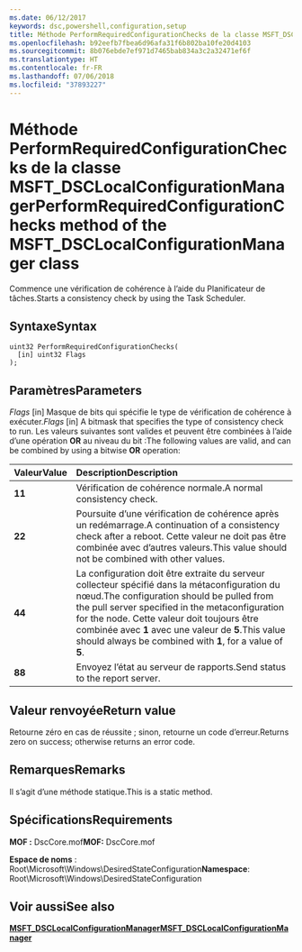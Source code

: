 ```yaml
---
ms.date: 06/12/2017
keywords: dsc,powershell,configuration,setup
title: Méthode PerformRequiredConfigurationChecks de la classe MSFT_DSCLocalConfigurationManager
ms.openlocfilehash: b92eefb7fbea6d96afa31f6b802ba10fe20d4103
ms.sourcegitcommit: 8b076ebde7ef971d7465bab834a3c2a32471ef6f
ms.translationtype: HT
ms.contentlocale: fr-FR
ms.lasthandoff: 07/06/2018
ms.locfileid: "37893227"
---
```

# <a name="performrequiredconfigurationchecks-method-of-the-msftdsclocalconfigurationmanager-class"></a><span data-ttu-id="de496-103">Méthode PerformRequiredConfigurationChecks de la classe MSFT_DSCLocalConfigurationManager</span><span class="sxs-lookup"><span data-stu-id="de496-103">PerformRequiredConfigurationChecks method of the MSFT_DSCLocalConfigurationManager class</span></span>

<span data-ttu-id="de496-104">Commence une vérification de cohérence à l’aide du Planificateur de tâches.</span><span class="sxs-lookup"><span data-stu-id="de496-104">Starts a consistency check by using the Task Scheduler.</span></span>

## <a name="syntax"></a><span data-ttu-id="de496-105">Syntaxe</span><span class="sxs-lookup"><span data-stu-id="de496-105">Syntax</span></span>

```mof
uint32 PerformRequiredConfigurationChecks(
  [in] uint32 Flags
);
```

## <a name="parameters"></a><span data-ttu-id="de496-106">Paramètres</span><span class="sxs-lookup"><span data-stu-id="de496-106">Parameters</span></span>

<span data-ttu-id="de496-107">*Flags* \[in\] Masque de bits qui spécifie le type de vérification de cohérence à exécuter.</span><span class="sxs-lookup"><span data-stu-id="de496-107">*Flags* \[in\] A bitmask that specifies the type of consistency check to run.</span></span> <span data-ttu-id="de496-108">Les valeurs suivantes sont valides et peuvent être combinées à l’aide d’une opération **OR** au niveau du bit :</span><span class="sxs-lookup"><span data-stu-id="de496-108">The following values are valid, and can be combined by using a bitwise **OR** operation:</span></span>

|<span data-ttu-id="de496-109">Valeur</span><span class="sxs-lookup"><span data-stu-id="de496-109">Value</span></span> |<span data-ttu-id="de496-110">Description</span><span class="sxs-lookup"><span data-stu-id="de496-110">Description</span></span> |
|:--- |:---|
|<span data-ttu-id="de496-111">**1**</span><span class="sxs-lookup"><span data-stu-id="de496-111">**1**</span></span> | <span data-ttu-id="de496-112">Vérification de cohérence normale.</span><span class="sxs-lookup"><span data-stu-id="de496-112">A normal consistency check.</span></span> |
|<span data-ttu-id="de496-113">**2**</span><span class="sxs-lookup"><span data-stu-id="de496-113">**2**</span></span> | <span data-ttu-id="de496-114">Poursuite d’une vérification de cohérence après un redémarrage.</span><span class="sxs-lookup"><span data-stu-id="de496-114">A continuation of a consistency check after a reboot.</span></span> <span data-ttu-id="de496-115">Cette valeur ne doit pas être combinée avec d’autres valeurs.</span><span class="sxs-lookup"><span data-stu-id="de496-115">This value should not be combined with other values.</span></span> |
|<span data-ttu-id="de496-116">**4**</span><span class="sxs-lookup"><span data-stu-id="de496-116">**4**</span></span> | <span data-ttu-id="de496-117">La configuration doit être extraite du serveur collecteur spécifié dans la métaconfiguration du nœud.</span><span class="sxs-lookup"><span data-stu-id="de496-117">The configuration should be pulled from the pull server specified in the metaconfiguration for the node.</span></span> <span data-ttu-id="de496-118">Cette valeur doit toujours être combinée avec **1** avec une valeur de **5**.</span><span class="sxs-lookup"><span data-stu-id="de496-118">This value should always be combined with **1**, for a value of **5**.</span></span> |
|<span data-ttu-id="de496-119">**8**</span><span class="sxs-lookup"><span data-stu-id="de496-119">**8**</span></span> | <span data-ttu-id="de496-120">Envoyez l’état au serveur de rapports.</span><span class="sxs-lookup"><span data-stu-id="de496-120">Send status to the report server.</span></span> |

## <a name="return-value"></a><span data-ttu-id="de496-121">Valeur renvoyée</span><span class="sxs-lookup"><span data-stu-id="de496-121">Return value</span></span>

<span data-ttu-id="de496-122">Retourne zéro en cas de réussite ; sinon, retourne un code d’erreur.</span><span class="sxs-lookup"><span data-stu-id="de496-122">Returns zero on success; otherwise returns an error code.</span></span>

## <a name="remarks"></a><span data-ttu-id="de496-123">Remarques</span><span class="sxs-lookup"><span data-stu-id="de496-123">Remarks</span></span>

<span data-ttu-id="de496-124">Il s’agit d’une méthode statique.</span><span class="sxs-lookup"><span data-stu-id="de496-124">This is a static method.</span></span>

## <a name="requirements"></a><span data-ttu-id="de496-125">Spécifications</span><span class="sxs-lookup"><span data-stu-id="de496-125">Requirements</span></span>

<span data-ttu-id="de496-126">**MOF :** DscCore.mof</span><span class="sxs-lookup"><span data-stu-id="de496-126">**MOF:** DscCore.mof</span></span>

<span data-ttu-id="de496-127">**Espace de noms** : Root\Microsoft\Windows\DesiredStateConfiguration</span><span class="sxs-lookup"><span data-stu-id="de496-127">**Namespace**: Root\Microsoft\Windows\DesiredStateConfiguration</span></span>

## <a name="see-also"></a><span data-ttu-id="de496-128">Voir aussi</span><span class="sxs-lookup"><span data-stu-id="de496-128">See also</span></span>

[<span data-ttu-id="de496-129">**MSFT_DSCLocalConfigurationManager**</span><span class="sxs-lookup"><span data-stu-id="de496-129">**MSFT_DSCLocalConfigurationManager**</span></span>](msft-dsclocalconfigurationmanager.md)